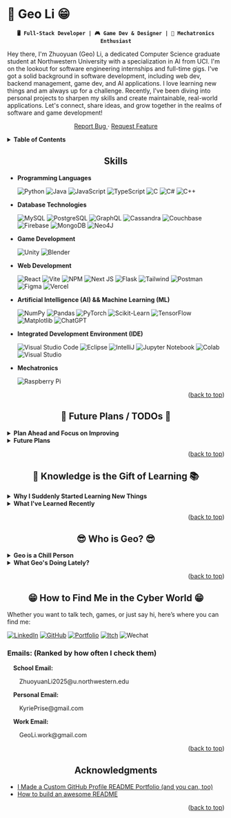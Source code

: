 <!--
**Geo-Li/Geo-Li** is a ✨ _special_ ✨ repository because its `README.md` (this file) appears on your GitHub profile.
-->

# 👋 Geo Li 😁

<a name="readme-top"></a>

<div align="center">

**`🖥️ Full-Stack Developer | 🎮 Game Dev & Designer | 🤖 Mechatronics Enthusiast`**

</div>

<p>
  Hey there, I'm Zhuoyuan (Geo) Li, a dedicated Computer Science graduate student at Northwestern University with a specialization in AI from UCI. I'm on the lookout for software engineering internships and full-time gigs. I've got a solid background in software development, including web dev, backend management, game dev, and AI applications. I love learning new things and am always up for a challenge. Recently, I've been diving into personal projects to sharpen my skills and create maintainable, real-world applications. Let's connect, share ideas, and grow together in the realms of software and game development!
</p>

<p align="center">
  <a
    href="https://github.com/Geo-Li/Geo-Li/issues/new?labels=bug&template=bug-report.md"
  >
    Report Bug
  </a>
  ·
  <a
    href="https://github.com/Geo-Li/Geo-Li/issues/new?labels=enhancement&template=feature-request.md"
  >
    Request Feature
  </a>
</p>

<!-- TABLE OF CONTENTS -->
<details>
  <summary>
    <strong>
      Table of Contents
    </strong>
  </summary>
  <ol>
    <li>
      <a href="#skills">
        Skills
      </a>
    </li>
    <li>
      <a href="#future-plans-todos">
        🧗 Future Plans / TODOs 🧗
      </a>
    </li>
    <li>
      <a href="#knowledge-is-the-gift-of-learning">
        📖 Knowledge is the Gift of Learning 📚
      </a>
    </li>
    <li>
      <a href="#who-is-geo">
        😎 Who is Geo? 😎
      </a>
    </li>
    <li>
      <a href="#how-to-find-me-in-the-cyber-world">
        😁 How to Find Me in the Cyber World 😁
      </a>
    </li>
    <li>
      <a href="#acknowledgments">
        Acknowledgments
      </a>
    </li>
  </ol>
</details>

<div align="center" id="skills">

## Skills

</div>

- **Programming Languages**

  ![Python] ![Java] ![JavaScript] ![TypeScript] ![C] ![C#] ![C++]

- **Database Technologies**

  ![MySQL] ![PostgreSQL] ![GraphQL] ![Cassandra] ![Couchbase] ![Firebase] ![MongoDB] ![Neo4J]

- **Game Development**

  ![Unity] ![Blender]

- **Web Development**

  ![React] ![Vite] ![NPM] ![Next JS] ![Flask] ![Tailwind] ![Postman] ![Figma] ![Vercel]

- **Artificial Intelligence (AI) && Machine Learning (ML)**

  ![NumPy] ![Pandas] ![PyTorch] ![Scikit-Learn] ![TensorFlow] ![Matplotlib] ![ChatGPT]

- **Integrated Development Environment (IDE)**

  ![Visual Studio Code] ![Eclipse] ![IntelliJ] ![Jupyter Notebook] ![Colab] ![Visual Studio]

- **Mechatronics**

  ![Raspberry Pi]

<p align="right">(<a href="#readme-top">back to top</a>)</p>

<div align="center" id="future-plans-todos">

## 🧗 Future Plans / TODOs 🧗

</div>

<details>
  <summary>
    <strong>
      Plan Ahead and Focus on Improving
    </strong>
  </summary>
  <br/>
  <p>
    A wise man once said: "By failing to prepare, you are preparing to fail." – Benjamin Franklin. I used to explore different tools and skills without any plan. As I grew more ambitious about learning various aspects of programming, I realized the importance of managing my time and energy. Planning ahead helps me tackle one thing at a time without losing track of where I am and what I should prepare for next. Therefore, I'll list what I plan to do in the near future and mark what I have completed to show my progress in learning and improving.
  </p>
</details>

<details>
  <summary>
    <strong>
      Future Plans
    </strong>
  </summary>
  
  - [x] 🎨 Add a README for My GitHub Profile: Create a project that's entirely README-driven, resembling a portfolio-styled README.
  - [x] 🎨 Enhance Existing GitHub Projects Readability: Apply the GitHub profie README insights to other GitHub projects to improve readability.
    - [x] README for my [Advanced Mechatronics Projects](https://github.com/Geo-Li/Advanced-Mechatronics-Projects/blob/main/README.md) (Done before the GitHub profile README 😂).
  - [ ] 🔗 Add links to this profile page, including pages with pictures I've taken, YouTubers I believe are knowledgeable and helpful, and a page listing all the great articles I find.
  - [ ] 📂 Manage My LinkedIn Page: Add critical sections such as projects, experiences, and skills to better present myself.
  - [ ] 🏞️ Add Pictures to My Portfolio: Include pictures of myself, climbing activities, and designs like webpages, breadboards, games, and interesting snaps of food or scenic spots. (People will know me better through images I guess)
  - [ ] 🔔 Add Progress Bars and Feedback Buttons for Projects: Introduce progress bars to my portfolio projects and an "I want to see this!" button for feedback and assign priorities to these projects.
  - [ ] 💼 Start Looking for Full-Time Jobs: Assess how my skills fare in the real world and be ready to learn from the challenges.
  - [ ] 🎮 Game Development Inspired by Climbing: Upon finishing or pausing my current animal whisking simulator game, begin a new game inspired by climbing. (Imagine throwing yourself out for bouldering!)
  - [ ] 📝 Update My Resume and Cover Letter More Frequently: Although I'm reluctant, I need to update these regularly!

  <strong>
    Let Me Hear Your Voice
  </strong>
  <p>
    If there's anything I should learn or build, please don't hesitate to reach out to me via the social media links provided below!
  </p>
</details>

<p align="right">(<a href="#readme-top">back to top</a>)</p>

<div align="center" id="knowledge-is-the-gift-of-learning">

## 📖 Knowledge is the Gift of Learning 📚

</div>
<details>
  <summary>
    <strong>
      Why I Suddenly Started Learning New Things
    </strong>
  </summary>
  </br>
  <p>
    I have to confess, what brought me to this industry had nothing to do with some grand dream or lofty expectations. At the very beginning of my UCI days, I took the advice of my friends, who said this field is both well-paid and intellectually challenging. At first, I found I had a knack for coding and enjoyed solving problems. But as I delved deeper, I realized there's so much more to software development than just writing lines of code.
  </p>
  <p>
    It's not just about learning a few programming languages or mastering some tools. The more I learned, the more I realized how much I didn't know. Each project, whether in school or during internships, revealed a bigger picture of the programming world that I hadn't seen before. A successful software engineer isn't just someone who completes assignments or follows the well-trodden path; it's someone who constantly learns and adapts.
  </p>
  <p>
    Though I'm far from being a seasoned software engineer or algorithm guru, I'm on a journey of continuous learning and skill development. In the space below, I'll share some of the things I've picked up recently in the intricate and fascinating world of programming.
  </p>
  </br>
</details>

<details>
  <summary>
    <strong>
      What I've Learned Recently
    </strong>
  </summary>
  <ol>
    <li>
      Web Development
      <ul>
        <li>Prisma</li>
        <li>GraphiQL</li>
      </ul>
    </li>
    <li>
      Game Development
      <ul>
        <li>Blender</li>
      </ul>
    </li>
    <li>
      Frameworks
      <ul>
        <li>Spring Boot</li>
      </ul>
    </li>
    <li>
      Packages, Tools, Services
      <ul>
        <li>Python CustomTkinter</li>
        <li>Postman</li>
      </ul>
    </li>
    <li>
      Mechatronics
      <ul>
        <li>Raspberry Pi Pico</li>
      </ul>
    </li>
  </ol>
</details>

<p align="right">(<a href="#readme-top">back to top</a>)</p>

<div align="center" id="who-is-geo">

## 😎 Who is Geo? 😎

</div>

<details>
  <summary>
    <strong>
      Geo is a Chill Person
    </strong>
  </summary>
  </br>
  <p>
    <strong>
      I Enjoy
    </strong>
  </p>
  <ol>
    <li>
      <strong>
        Learning New Things:
      </strong>
      I'm always on the lookout for new knowledge and skills.
    </li>
    <li>
      <strong>
        Game Development:
      </strong>
      Creating games that make people happy.
    </li>
    <li>
      <strong>
        Design:
      </strong>
      I enjoy the creative process involved in designing various projects.
    </li>
    <li>
      <strong>
        Helping and Tutoring:
      </strong>
      I love helping people and tutoring them in programming concepts and coding habits. (My friends often suggest I should become a professor, which is something I'm considering.)
    </li>
    <li>
      <strong>
        Watching Videos:
      </strong>
      I enjoy watching game design-related or knowledge-based videos. I'll share some of my favorite YouTube content creators and articles on this <a href="#">page</a>.
    </li>
    <li>
      <strong>
        Reading:
      </strong>
      I love reading books, especially detective novels by authors like <strong>Higashino Keigo, Agatha Christie, Ayatsuji Yukito, Murakami Haruki, Isaka Kotaro...</strong> I haven't indulged in this hobby lately due to the pressure of job hunting, but I hope to get back to it soon.
    </li>
    <li>
      <strong>
        Writing Reviews:
      </strong>
      I love writing reviews for books, games, and things I learn because it helps me put my thoughts into words and organize my feelings. Writing reviews also allows me to move on with my life after documenting my insights.
    </li>
    <li>
      <strong>
        Traveling:
      </strong>
      I love exploring new places! I'll share pictures I took on this <a href="#">page</a>.
    </li>
    <li>
      <strong>
        Climbing:
      </strong>
      Climbing is a fantastic sport where you meet amazing people and get confirmations from the community!
    </li>
    <li>
      <strong>
        Cultural Exploration:
      </strong>
      I'm fascinated by various cultures and am considering making a website where people can share their cultural stories!
    </li>
    <li>
      <strong>
        Listening:
      </strong>
      I enjoy music from artists like <strong>Linkin Park, One Ok Rock, Chainsmokers, Yonezu Kenshi, Maroon 5...</strong> I also love to hear from people; talk to me about anything—I'm a really good listener.
    </li>
  </ol>
</details>

<details>
  <summary>
    <strong>
      What Geo's Doing Lately?
    </strong>
  </summary>
  <br/>
  <p>
    I'm actively looking for jobs and currently practicing with two internships. One is at MyEdMaster, where I helped build a SAT game for people to practice while having fun and generated many cool SAT questions using OpenAI models. The other is at SkyIT, where I've been involved in many departments but mainly worked on leading the development team to build a management system that helps the company manage employee performance and assign tasks accordingly. I'll share more when I have time.
  </p>
  <p>
    One more thing! I recently moved to New Jersey to take care of my friend's cat while he's back in China for the summer. His name is Xixi (希希), which is an intimate way to say hope in Chinese.
  </p>
</details>

<p align="right">(<a href="#readme-top">back to top</a>)</p>

<div align="center" id="how-to-find-me-in-the-cyber-world">

## 😁 How to Find Me in the Cyber World 😁

</div>

<!-- <div id="how-to-find-me-in-the-cyber-world"></div> -->

Whether you want to talk tech, games, or just say hi, here’s where you can find me:

[![LinkedIn]][LinkedIn-url] [![GitHub]][GitHub-url] [![Portfolio]][Portfolio-url] [![Itch]][Itch-url] ![Wechat]

<h3>Emails: (Ranked by how often I check them)</h3>

<strong>&emsp;School Email:</strong>
<p>&emsp;&emsp;ZhuoyuanLi2025@u.northwestern.edu</p>

<strong>&emsp;Personal Email:</strong>
<p>&emsp;&emsp;KyriePrise@gmail.com</p>

<strong>&emsp;Work Email:</strong>
<p>&emsp;&emsp;GeoLi.work@gmail.com</p>


<p align="right">(<a href="#readme-top">back to top</a>)</p>

<div align="center" id="acknowledgments">

## Acknowledgments

</div>

- [I Made a Custom GitHub Profile README Portfolio (and you can, too)](https://www.youtube.com/watch?v=9A8sQZDRn5o)
- [How to build an awesome README](https://github.com/othneildrew/Best-README-Template/tree/master)

<p align="right">(<a href="#readme-top">back to top</a>)</p>

<!-- MARKDOWN LINKS & IMAGES -->

<!-- ## Skills -->
  <!-- Programming Languages -->

[Python]: https://img.shields.io/badge/python-3670A0?style=for-the-badge&logo=python&logoColor=ffdd54
[Java]: https://custom-icon-badges.demolab.com/badge/java-%23ED8B00.svg?style=for-the-badge&logo=java&logoColor=007396
[JavaScript]: https://img.shields.io/badge/javascript-%23323330.svg?style=for-the-badge&logo=javascript&logoColor=%23F7DF1E
[TypeScript]: https://img.shields.io/badge/typescript-%23007ACC.svg?style=for-the-badge&logo=typescript&logoColor=white
[C]: https://img.shields.io/badge/c-%2300599C.svg?style=for-the-badge&logo=c&logoColor=white
[C#]: https://img.shields.io/badge/c%23-%23239120.svg?style=for-the-badge&logo=csharp&logoColor=white
[C++]: https://img.shields.io/badge/c++-%2300599C.svg?style=for-the-badge&logo=c%2B%2B&logoColor=white

  <!-- Database Technologies -->

[MySQL]: https://img.shields.io/badge/mysql-4479A1.svg?style=for-the-badge&logo=mysql&logoColor=white
[PostgreSQL]: https://img.shields.io/badge/postgres-%23316192.svg?style=for-the-badge&logo=postgresql&logoColor=white
[GraphQL]: https://img.shields.io/badge/-GraphQL-E10098?style=for-the-badge&logo=graphql&logoColor=white
[Cassandra]: https://img.shields.io/badge/cassandra-%231287B1.svg?style=for-the-badge&logo=apache-cassandra&logoColor=white
[Couchbase]: https://img.shields.io/badge/Couchbase-EA2328?style=for-the-badge&logo=couchbase&logoColor=white
[Firebase]: https://img.shields.io/badge/firebase-a08021?style=for-the-badge&logo=firebase&logoColor=ffcd34
[MongoDB]: https://img.shields.io/badge/MongoDB-%234ea94b.svg?style=for-the-badge&logo=mongodb&logoColor=white
[Neo4J]: https://img.shields.io/badge/Neo4j-008CC1?style=for-the-badge&logo=neo4j&logoColor=white

  <!-- Game Development -->

[Unity]: https://img.shields.io/badge/Unity-100000?style=for-the-badge&logo=unity&logoColor=white
[Blender]: https://img.shields.io/badge/blender-%23F5792A.svg?style=for-the-badge&logo=blender&logoColor=white
[Photon]: https://custom-icon-badges.demolab.com/badge/custom-badge-blue.svg?logo=paintbrush&logoColor=white
[Fish-Net]: //README.md

  <!-- Web Development -->

[React]: https://img.shields.io/badge/react-%2320232a.svg?style=for-the-badge&logo=react&logoColor=%2361DAFB
[Vite]: https://img.shields.io/badge/vite-%23646CFF.svg?style=for-the-badge&logo=vite&logoColor=white
[NPM]: https://img.shields.io/badge/NPM-%23CB3837.svg?style=for-the-badge&logo=npm&logoColor=white
[Next JS]: https://img.shields.io/badge/Next-black?style=for-the-badge&logo=next.js&logoColor=white
[Flask]: https://img.shields.io/badge/flask-%23000.svg?style=for-the-badge&logo=flask&logoColor=white
[Tailwind]: https://img.shields.io/badge/tailwind_css-%2338B2AC.svg?style=for-the-badge&logo=tailwind-css&logoColor=white
[Postman]: https://img.shields.io/badge/Postman-FF6C37?style=for-the-badge&logo=postman&logoColor=white
[Figma]: https://img.shields.io/badge/figma-%23F24E1E.svg?style=for-the-badge&logo=figma&logoColor=white
[Vercel]: https://img.shields.io/badge/vercel-%23000000.svg?style=for-the-badge&logo=vercel&logoColor=white

  <!-- Artificial Intelligence (AI) && Machine Learning (ML) -->

[NumPy]: https://img.shields.io/badge/numpy-%23013243.svg?style=for-the-badge&logo=numpy&logoColor=white
[Pandas]: https://img.shields.io/badge/pandas-%23150458.svg?style=for-the-badge&logo=pandas&logoColor=white
[PyTorch]: https://img.shields.io/badge/PyTorch-%23EE4C2C.svg?style=for-the-badge&logo=PyTorch&logoColor=white
[Scikit-Learn]: https://img.shields.io/badge/scikit--learn-%23F7931E.svg?style=for-the-badge&logo=scikit-learn&logoColor=white
[TensorFlow]: https://img.shields.io/badge/TensorFlow-%23FF6F00.svg?style=for-the-badge&logo=TensorFlow&logoColor=white
[Matplotlib]: https://img.shields.io/badge/Matplotlib-%23ffffff.svg?style=for-the-badge&logo=Matplotlib&logoColor=black
[ChatGPT]: https://img.shields.io/badge/chatGPT-74aa9c?style=for-the-badge&logo=openai&logoColor=white

  <!-- Integrated Development Environment (IDE) -->

[Visual Studio Code]: https://img.shields.io/badge/Visual_Studio_Code-0078D4?style=for-the-badge&logo=visual%20studio%20code&logoColor=white
[Eclipse]: https://img.shields.io/badge/Eclipse-2C2255?style=for-the-badge&logo=eclipse&logoColor=white
[Colab]: https://img.shields.io/badge/Colab-F9AB00?style=for-the-badge&logo=googlecolab&color=525252
[IntelliJ]: https://img.shields.io/badge/IntelliJ_IDEA-000000.svg?style=for-the-badge&logo=intellij-idea&logoColor=white
[Jupyter Notebook]: https://img.shields.io/badge/jupyter_Notebook-F37626?style=for-the-badge&logo=jupyter&logoColor=white
[Visual Studio]: https://img.shields.io/badge/Visual_Studio-5C2D91?style=for-the-badge&logo=visual%20studio&logoColor=white

  <!-- Mechatronics -->

[Raspberry Pi]: https://img.shields.io/badge/-Raspberry_Pi-C51A4A?style=for-the-badge&logo=Raspberry-Pi

<!-- ## 😁 How to Find Me in the Cyber World 😁 -->

[LinkedIn]: https://img.shields.io/badge/LinkedIn-0077B5?style=for-the-badge&logo=linkedin&logoColor=white
[LinkedIn-url]: https://www.linkedin.com/in/geo-li/
[GitHub]: https://img.shields.io/badge/GitHub-100000?style=for-the-badge&logo=github&logoColor=white
[GitHub-url]: https://github.com/Geo-Li
[Portfolio]: https://custom-icon-badges.demolab.com/badge/Portfolio-FF5733?style=for-the-badge&logo=star&logoColor=gold
[Portfolio-url]: https://geo-li-portfolio.vercel.app/
[Itch]: https://img.shields.io/badge/Itch-%23FF0B34.svg?style=for-the-badge&logo=Itch.io&logoColor=white
[Itch-url]: https://geo-li.itch.io/
[Wechat]: https://img.shields.io/badge/WeChat_(18005802015)-07C160?style=for-the-badge&logo=wechat&logoColor=white
